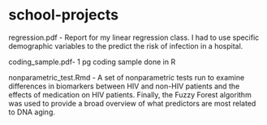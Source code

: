 # school-projects

regression.pdf - Report for my linear regression class. I had to use specific demographic variables to the predict the risk of infection in a hospital. 

coding_sample.pdf- 1 pg coding sample done in R

nonparametric_test.Rmd - A set of nonparametric tests run to examine differences in biomarkers between HIV and non-HIV patients and the effects of medication on HIV patients. Finally, the Fuzzy Forest algorithm was used to provide a broad overview of what predictors are most related to DNA aging. 
